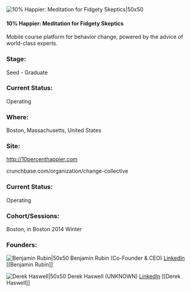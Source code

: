 

![10% Happier: Meditation for Fidgety Skeptics|50x50](https://apimg.techstars.com/connect/images/image_files/56d5bb0ba93e9f2bec000003/original/App_Icon.png)

#### 10% Happier: Meditation for Fidgety Skeptics
Mobile course platform for behavior change, powered by the advice of world-class experts.

### Stage: 
Seed - Graduate 

### Current Status: 
Operating

### Where:
Boston, Massachusetts, United States

### Site:
http://10percenthappier.com



crunchbase.com/organization/change-collective

### Current Status: 
Operating

### Cohort/Sessions: 
Boston, in Boston 2014 Winter

### Founders: 

![Benjamin Rubin|50x50](https://apimg.techstars.com/connect/images/image_files/534e/e2b4/e91a/448e/4e00/0002/original/BenRubin_headshot.jpg) Benjamin Rubin (Co-Founder & CEO) [LinkedIn](https://linkedin.com/in/bsrubin) [[Benjamin Rubin]]

![Derek Haswell|50x50](https://apimg.techstars.com/connect/images/image_files/533d/7427/602e/e898/1500/0002/original/profile_pic.jpg) Derek Haswell (UNKNOWN) [LinkedIn](https://linkedin.com/in/drhaswell) [[Derek Haswell]]


